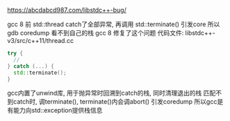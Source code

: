 https://abcdabcd987.com/libstdc++-bug/

gcc 8 前 std::thread catch了全部异常, 再调用 std::terminate() 引发core
所以 gdb coredump 看不到自己的栈
gcc 8 修复了这个问题
代码文件: libstdc++-v3/src/c++11/thread.cc
```c++
try {
  //
} catch (...) {
  std::terminate();
}
```

gcc内置了unwind库, 用于抛异常时回溯到catch的栈, 同时清理退出的栈
匹配不到catch时, 调terminate(), terminate()内会调abort() 引发coredump
所以gcc是有能力向std::exception提供栈信息
